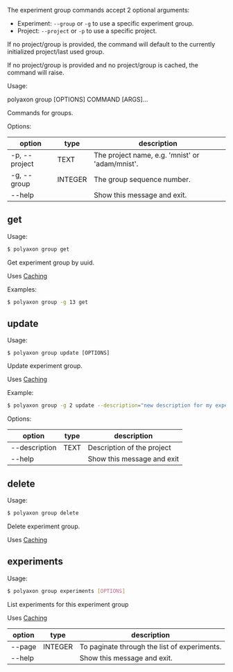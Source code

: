 The experiment group commands accept 2 optional arguments:

 * Experiment: `--group` or `-g`  to use a specific experiment group.
 * Project: `--project` or `-p` to use a specific project.

If no project/group is provided, the command will default to the currently initialized project/last used group.

If no project/group is provided and no project/group is cached, the command will raise.

Usage:

polyaxon group [OPTIONS] COMMAND [ARGS]...

Commands for groups.

Options:

option | type | description
-------|------|------------
  -p, --project | TEXT | The project name, e.g. 'mnist' or 'adam/mnist'.
  -g, --group | INTEGER | The group sequence number.
  --help |  | Show this message and exit.


## get

Usage:

```bash
$ polyaxon group get
```

Get experiment group by uuid.

Uses [Caching](/polyaxon_cli/introduction#Caching)

Examples:

```bash
$ polyaxon group -g 13 get
```

## update

Usage:

```
$ polyaxon group update [OPTIONS]
```

Update experiment group.

Uses [Caching](/polyaxon_cli/introduction#Caching)

Example:

```bash
$ polyaxon group -g 2 update --description="new description for my experiments"
```

Options:

option | type | description
-------|------|------------
  --description | TEXT | Description of the project
  --help | | Show this message and exit

## delete

Usage:

```bash
$ polyaxon group delete
```

Delete experiment group.

Uses [Caching](/polyaxon_cli/introduction#Caching)

## experiments

Usage:

```bash
$ polyaxon group experiments [OPTIONS]
```

List experiments for this experiment group

Uses [Caching](/polyaxon_cli/introduction#Caching)

option | type | description
-------|------|------------
  --page | INTEGER | To paginate through the list of experiments.
  --help | | Show this message and exit.
